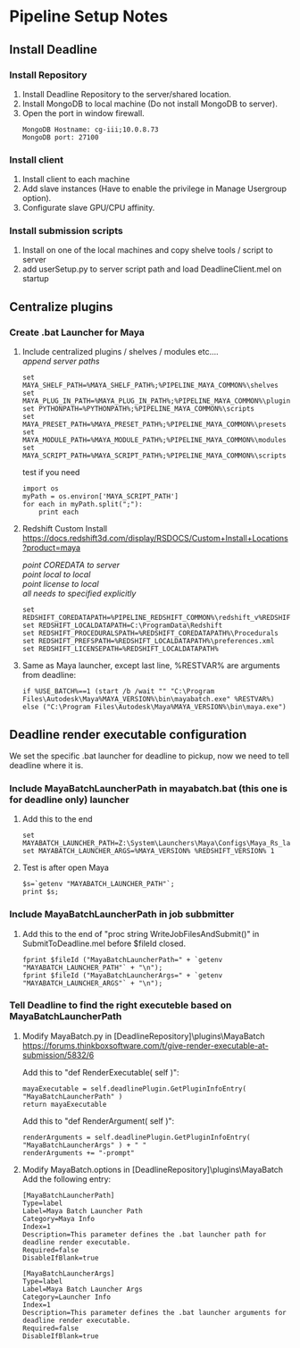 # Pipeline Setup Notes

## Install Deadline
### Install Repository
1. Install Deadline Repository to the server/shared location.
2. Install MongoDB to local machine (Do not install MongoDB to server).
3. Open the port in window firewall.
    ```
    MongoDB Hostname: cg-iii;10.0.8.73
    MongoDB port: 27100
    ```

### Install client
1.  Install client to each machine
2.  Add slave instances (Have to enable the privilege in Manage Usergroup option).
3.  Configurate slave GPU/CPU affinity.

### Install submission scripts
1.  Install on one of the local machines and copy shelve tools / script to server
2.  add userSetup.py to server script path and load DeadlineClient.mel on startup

## Centralize plugins

### Create .bat Launcher for Maya
1.  Include centralized plugins / shelves / modules etc....  
    *append server paths*
    ```
    set MAYA_SHELF_PATH=%MAYA_SHELF_PATH%;%PIPELINE_MAYA_COMMON%\shelves
    set MAYA_PLUG_IN_PATH=%MAYA_PLUG_IN_PATH%;%PIPELINE_MAYA_COMMON%\plugins
    set PYTHONPATH=%PYTHONPATH%;%PIPELINE_MAYA_COMMON%\scripts
    set MAYA_PRESET_PATH=%MAYA_PRESET_PATH%;%PIPELINE_MAYA_COMMON%\presets
    set MAYA_MODULE_PATH=%MAYA_MODULE_PATH%;%PIPELINE_MAYA_COMMON%\modules
    set MAYA_SCRIPT_PATH=%MAYA_SCRIPT_PATH%;%PIPELINE_MAYA_COMMON%\scripts
    ```
    test if you need  
    ```
    import os
    myPath = os.environ['MAYA_SCRIPT_PATH']
    for each in myPath.split(";"):
        print each
    ```
    
2.  Redshift Custom Install  
    https://docs.redshift3d.com/display/RSDOCS/Custom+Install+Locations?product=maya  

    *point COREDATA to server  
    point local to local  
    point license to local  
    all needs to specified explicitly*  
    
    ```
    set REDSHIFT_COREDATAPATH=%PIPELINE_REDSHIFT_COMMON%\redshift_v%REDSHIFT_VERSION%
    set REDSHIFT_LOCALDATAPATH=C:\ProgramData\Redshift
    set REDSHIFT_PROCEDURALSPATH=%REDSHIFT_COREDATAPATH%\Procedurals
    set REDSHIFT_PREFSPATH=%REDSHIFT_LOCALDATAPATH%\preferences.xml
    set REDSHIFT_LICENSEPATH=%REDSHIFT_LOCALDATAPATH%
    ```

3.  Same as Maya launcher, except last line, %RESTVAR% are arguments from deadline:
    ```
    if %USE_BATCH%==1 (start /b /wait "" "C:\Program Files\Autodesk\Maya%MAYA_VERSION%\bin\mayabatch.exe" %RESTVAR%) else ("C:\Program Files\Autodesk\Maya%MAYA_VERSION%\bin\maya.exe")
    ```

## Deadline render executable configuration
We set the specific .bat launcher for deadline to pickup, now we need to tell deadline where it is.

### Include MayaBatchLauncherPath in mayabatch.bat (this one is for deadline only) launcher
1.  Add this to the end
    ```
    set MAYABATCH_LAUNCHER_PATH=Z:\System\Launchers\Maya\Configs\Maya_Rs_launcher.bat
    set MAYABATCH_LAUNCHER_ARGS=%MAYA_VERSION% %REDSHIFT_VERSION% 1
    ```
2.  Test is after open Maya
    ```
    $s=`getenv "MAYABATCH_LAUNCHER_PATH"`;
    print $s;
    ```

### Include MayaBatchLauncherPath in job subbmitter
1.  Add this to the end of "proc string WriteJobFilesAndSubmit()" in SubmitToDeadline.mel before $fileId closed.
    ```
    fprint $fileId ("MayaBatchLauncherPath=" + `getenv "MAYABATCH_LAUNCHER_PATH"` + "\n");
    fprint $fileId ("MayaBatchLauncherArgs=" + `getenv "MAYABATCH_LAUNCHER_ARGS"` + "\n");
    ```

### Tell Deadline to find the right executeble based on MayaBatchLauncherPath
1.  Modify MayaBatch.py in [DeadlineRepository]\plugins\MayaBatch  
    https://forums.thinkboxsoftware.com/t/give-render-executable-at-submission/5832/6

    Add this to "def RenderExecutable( self )":  
    ```
    mayaExecutable = self.deadlinePlugin.GetPluginInfoEntry( "MayaBatchLauncherPath" )
    return mayaExecutable
    ```
    Add this to "def RenderArgument( self )":
    ```
    renderArguments = self.deadlinePlugin.GetPluginInfoEntry( "MayaBatchLauncherArgs" ) + " "
    renderArguments += "-prompt"
    ```

2.  Modify MayaBatch.options in [DeadlineRepository]\plugins\MayaBatch  
    Add the following entry:  
    
    ```
    [MayaBatchLauncherPath]
    Type=label
    Label=Maya Batch Launcher Path
    Category=Maya Info
    Index=1
    Description=This parameter defines the .bat launcher path for deadline render executable.
    Required=false
    DisableIfBlank=true
    
    [MayaBatchLauncherArgs]
    Type=label
    Label=Maya Batch Launcher Args
    Category=Launcher Info
    Index=1
    Description=This parameter defines the .bat launcher arguments for deadline render executable.
    Required=false
    DisableIfBlank=true
    ```
